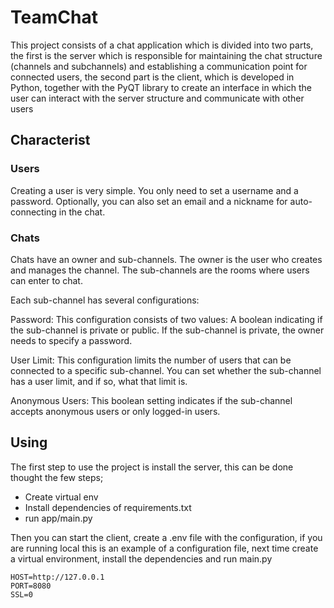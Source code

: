 # TeamChat

This project consists of a chat application which is divided into two parts, the first is the server which is responsible for maintaining the chat structure (channels and subchannels) and establishing a communication point for connected users, the second part is the client, which is developed in Python, together with the PyQT library to create an interface in which the user can interact with the server structure and communicate with other users

## Characterist
### Users

Creating a user is very simple. You only need to set a username and a password. Optionally, you can also set an email and a nickname for auto-connecting in the chat.

### Chats

Chats have an owner and sub-channels. The owner is the user who creates and manages the channel. The sub-channels are the rooms where users can enter to chat.

Each sub-channel has several configurations:

Password: This configuration consists of two values:
    A boolean indicating if the sub-channel is private or public.
    If the sub-channel is private, the owner needs to specify a password.

User Limit: This configuration limits the number of users that can be connected to a specific sub-channel. You can set whether the sub-channel has a user limit, and if so, what that limit is.

Anonymous Users: This boolean setting indicates if the sub-channel accepts anonymous users or only logged-in users.

## Using

The first step to use the project is install the server, this can be done thought the few steps;
- Create virtual env
- Install dependencies of requirements.txt
- run app/main.py

Then you can start the client, create a .env file with the configuration, if you are running local this is an example of a configuration file, next time create a virtual environment, install the dependencies and run main.py

```
HOST=http://127.0.0.1
PORT=8080
SSL=0
```

